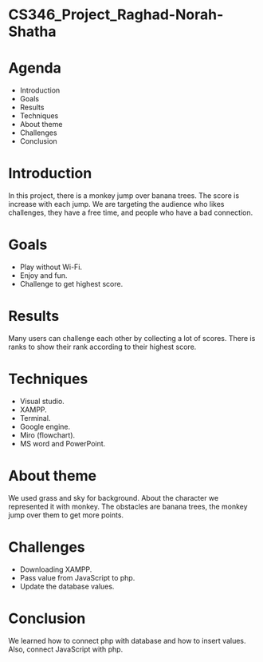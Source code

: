 # CS346_Project_Raghad-Norah-Shatha
<h1>Agenda</h1>
<ul>
  <li>Introduction</li>
<li>Goals</li>
<li>Results </li>
<li>Techniques</li>
<li>About theme</li>
<li>Challenges</li>
<li>Conclusion</li>
</ul>
<h1>Introduction</h1>
<p>In this project, there is a monkey jump over banana trees. The score is increase with each jump. We are targeting the audience who likes challenges, they have a free time, and people who have a bad connection.</p>
<h1>Goals</h1>
<ul>
<li>Play without Wi-Fi.</li>
<li>Enjoy and fun.</li>
<li>Challenge to get highest score.</li>
  </ul>
  <h1>Results</h1>
  <p>Many users can challenge each other by collecting a lot of scores. There is ranks to show their rank according to their highest score.</p>
<h1>Techniques</h1>
<ul>
  <li>Visual studio.</li>
<li>XAMPP.</li>
<li>Terminal. </li>
<li>Google engine.</li>
<li>Miro (flowchart).</li>
<li>MS word and PowerPoint.</li>
  </ul>
  <h1>About theme</h1>
  <p>We used grass and sky for background. About the character we represented it with monkey. The obstacles are banana trees, the monkey jump over them to get more points.  </p>
<h1>Challenges</h1>
<ul>
  <li>Downloading XAMPP.</li>
<li>Pass value from JavaScript to php.</li>
<li>Update the database values.</li>
  </ul>
 <h1>Conclusion</h1>
  <p>We learned how to connect php with database and how to insert values. Also, connect JavaScript with php. </p>
